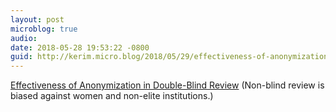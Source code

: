 ```yaml
---
layout: post
microblog: true
audio: 
date: 2018-05-28 19:53:22 -0800
guid: http://kerim.micro.blog/2018/05/29/effectiveness-of-anonymization.html
---
```

[Effectiveness of Anonymization in Double-Blind Review](http://cacm.acm.org/magazines/2018/6/228027-effectiveness-of-anonymization-in-double-blind-review/fulltext) (Non-blind review is biased against women and non-elite institutions.)
